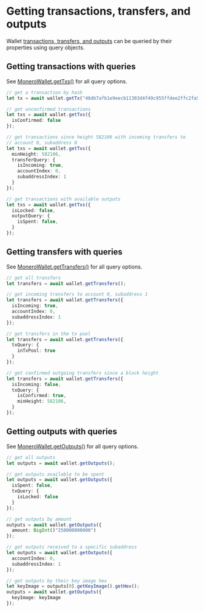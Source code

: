 # Getting transactions, transfers, and outputs

Wallet [transactions, transfers, and outputs](data_model.md) can be queried by their properties using query objects.

## Getting transactions with queries

See [MoneroWallet.getTxs()](https://moneroecosystem.org/monero-ts/typedocs/classes/MoneroWallet.html#getTxs) for all query options.

```typescript
// get a transaction by hash
let tx = await wallet.getTx("48db7afb1e9eecb11303d4f49c955ffdee2ffc2fa513b8f05da35ff537744096");
```

```typescript
// get unconfirmed transactions
let txs = await wallet.getTxs({
  isConfirmed: false
});
```

```typescript
// get transactions since height 582106 with incoming transfers to
// account 0, subaddress 0
let txs = await wallet.getTxs({
  minHeight: 582106,
  transferQuery: {
    isIncoming: true,
    accountIndex: 0,
    subaddressIndex: 1
  }
});
```

```typescript
// get transactions with available outputs
let txs = await wallet.getTxs({
  isLocked: false,
  outputQuery: {
    isSpent: false,
  }
});
```

## Getting transfers with queries

See [MoneroWallet.getTransfers()](https://moneroecosystem.org/monero-ts/typedocs/classes/MoneroWallet.html#getTransfers) for all query options.

```typescript
// get all transfers
let transfers = await wallet.getTransfers();
```

```typescript
// get incoming transfers to account 0, subaddress 1
let transfers = await wallet.getTransfers({
  isIncoming: true,
  accountIndex: 0,
  subaddressIndex: 1
});
```

```typescript
// get transfers in the tx pool
let transfers = await wallet.getTransfers({
  txQuery: {
    inTxPool: true
  }
});
```

```typescript
// get confirmed outgoing transfers since a block height
let transfers = await wallet.getTransfers({
  isIncoming: false,
  txQuery: {
    isConfirmed: true,
    minHeight: 582106,
  }
});
```

## Getting outputs with queries

See [MoneroWallet.getOutputs()](https://moneroecosystem.org/monero-ts/typedocs/classes/MoneroWallet.html#getOutputs) for all query options.

```typescript
// get all outputs
let outputs = await wallet.getOutputs();
```

```typescript
// get outputs available to be spent
let outputs = await wallet.getOutputs({
  isSpent: false,
  txQuery: {
    isLocked: false
  }
});
```

```typescript
// get outputs by amount
outputs = await wallet.getOutputs({
  amount: BigInt()"250000000000")
});
```

```typescript
// get outputs received to a specific subaddress
let outputs = await wallet.getOutputs({
  accountIndex: 0,
  subaddressIndex: 1
});
```

```typescript
// get outputs by their key image hex
let keyImage = outputs[0].getKeyImage().getHex();
outputs = await wallet.getOutputs({
  keyImage: keyImage
});
```